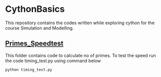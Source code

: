 # CythonBasics
This repository contains the codes written while exploring cython for the course  Simulation and Modelling.

## <u>Primes_Speedtest</u>
This folder contains  code to calculate no of primes. To test the speed run the code timing_test.py using command below
  
    python timing_test.py
